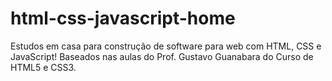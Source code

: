 # html-css-javascript-home
Estudos em casa para construção de software para web com HTML, CSS e JavaScript!
Baseados nas aulas do Prof. Gustavo Guanabara do Curso de HTML5 e CSS3.
